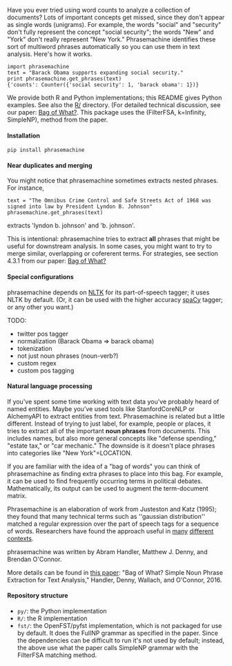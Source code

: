 Have you ever tried using word counts to analyze a collection of documents?
Lots of important concepts get missed, since they don't appear as single words
(unigrams).  For example, the words "social" and "security" don't fully
represent the concept "social security"; the words "New" and "York" don't
really represent "New York." Phrasemachine identifies these sort of multiword
phrases automatically so you can use them in text analysis. Here's how it works.

    import phrasemachine
    text = "Barack Obama supports expanding social security."
    print phrasemachine.get_phrases(text)
    {'counts': Counter({'social security': 1, 'barack obama': 1})}

We provide both R and Python implementations; this README gives Python examples.
See also the [R/](./R) directory. (For detailed technical discussion, see our paper: [Bag of What?](http://brenocon.com/handler2016phrases.pdf). This package uses the (FilterFSA, k=Infinity, SimpleNP), method from the paper.

#### Installation

    pip install phrasemachine

#### Near duplicates and merging

You might notice that phrasemachine sometimes extracts nested phrases. For instance,  

    text = "The Omnibus Crime Control and Safe Streets Act of 1968 was signed into law by President Lyndon B. Johnson"
    phrasemachine.get_phrases(text)

extracts 'lyndon b. johnson' and 'b. johnson'. 

This is intentional: phrasemachine tries to extract **all** phrases that might be useful for downstream analysis. In some cases, you might want to try to merge similar, overlapping or cofererent terms. For strategies, see section 4.3.1 from our paper: [Bag of What?](http://brenocon.com/handler2016phrases.pdf)

#### Special configurations  

phrasemachine depends on [NLTK](http://www.nltk.org/) for its part-of-speech
tagger; it uses NLTK by default.  (Or, it can be used with the higher accuracy
[spaCy](https://spacy.io/) tagger; or any other you want.)

TODO:
- twitter pos tagger
- normalization (Barack Obama => barack obama)
- tokenization
- not just noun phrases (noun-verb?)
- custom regex
- custom pos tagging

#### Natural language processing

If you've spent some time working with text data you've probably heard of named
entities. Maybe you’ve used tools like StanfordCoreNLP or AlchemyAPI to extract
entities from text. Phrasemachine is related but a little different.  Instead
of trying to just label, for example, people or places, it tries to extract all
of the important **noun phrases** from documents.  This includes names, but also
more general concepts like "defense spending," "estate tax," or "car mechanic."
The downside is it doesn't place phrases into categories like "New
York"=LOCATION.

If you are familiar with the idea of a "bag of words" you can think of
phrasemachine as finding extra phrases to place into this bag.  For example, it
can be used to find frequently occurring terms in political debates.
Mathematically, its output can be used to augment the term-document matrix.

Phrasemachine is an elaboration of work from Justeston and Katz (1995);
they found that many technical terms such as ''gaussian distribution'' matched
a regular expression over the part of speech tags for a sequence of words.
Researchers have found the approach useful in
[many](http://vis.stanford.edu/papers/keyphrases)
[different](http://personalpages.manchester.ac.uk/staff/sophia.ananiadou/ijodl2000.pdf)
[contexts](http://www.aclweb.org/anthology/Q14-1029).

phrasemachine was written by Abram Handler, Matthew J. Denny, and Brendan O'Connor.

More details can be found in [this paper](http://brenocon.com/handler2016phrases.pdf): "Bag of What? Simple Noun Phrase Extraction for Text Analysis," Handler, Denny, Wallach, and O'Connor, 2016.


#### Repository structure

 * `py/`: the Python implementation
 * `R/`: the R implementation
 * `fst/`: the OpenFST/pyfst implementation, which is not packaged for use by
 default.  It does the FullNP grammar as specified in the paper.  Since the
 dependencies can be difficult to run it's not used by default; instead, the
 above use what the paper calls SimpleNP grammar with the FilterFSA matching
 method.
